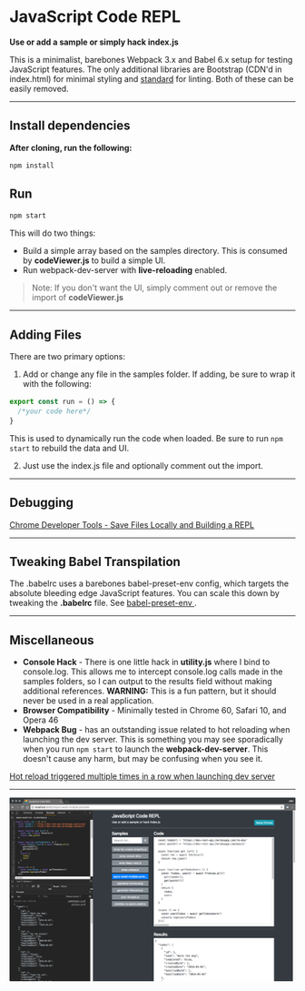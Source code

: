# JavaScript Code REPL

**Use or add a sample or simply hack index.js**

This is a minimalist, barebones Webpack 3.x and Babel 6.x setup for testing JavaScript features. The only additional libraries are Bootstrap (CDN'd in index.html) for minimal styling and <a target="_blank" title="standard" href="https://github.com/standard/standard">standard</a> for linting. Both of these can be easily removed.

---

## Install dependencies

**After cloning, run the following:**

```javascript
npm install
```

## Run

```javascript
npm start
```

This will do two things:

- Build a simple array based on the samples directory. This is consumed by **codeViewer.js** to build a simple UI.
- Run webpack-dev-server with **live-reloading** enabled.

> Note: If you don't want the UI, simply comment out or remove the import of **codeViewer.js**

---

## Adding Files

There are two primary options:

1. Add or change any file in the samples folder. If adding, be sure to wrap it with the following:

```javascript
export const run = () => {
  /*your code here*/
}
```

This is used to dynamically run the code when loaded. Be sure to run ```npm start``` to rebuild the data and UI.

2. Just use the index.js file and optionally comment out the import.

---

## Debugging

<a target="_blank" title="" href="https://www.johnlivingston.io/blog/chrome-save-repl">
Chrome Developer Tools - Save Files Locally and Building a REPL
</a>

---

## Tweaking Babel Transpilation

The .babelrc uses a barebones babel-preset-env config, which targets the absolute bleeding edge JavaScript features. You can scale this down by tweaking the **.babelrc** file. See <a target="_blank" title="babel-preset-env" href="https://github.com/babel/babel-preset-env">
babel-preset-env
</a>.

---

## Miscellaneous

- **Console Hack** - There is one little hack in **utility.js** where I bind to console.log. This allows me to intercept console.log calls made in  the samples folders, so I can output to the results field without making additional references. **WARNING:** This is a fun pattern, but it should never be used in a real application.
- **Browser Compatibility** - Minimally tested in Chrome 60, Safari 10, and Opera 46
- **Webpack Bug** - has an outstanding issue related to hot reloading when launching the dev server. This is something you may see sporadically when you run ```npm start``` to launch the **webpack-dev-server**. This doesn't cause any harm, but may be confusing when you see it.

<a target="_blank" title="Hot reload triggered multiple times in a row when launching dev server" href="https://github.com/webpack/webpack/issues/2983">Hot reload triggered multiple times in a row when launching dev server</a>

---

<img title="Screenshot" src="./screenshot.png" />
